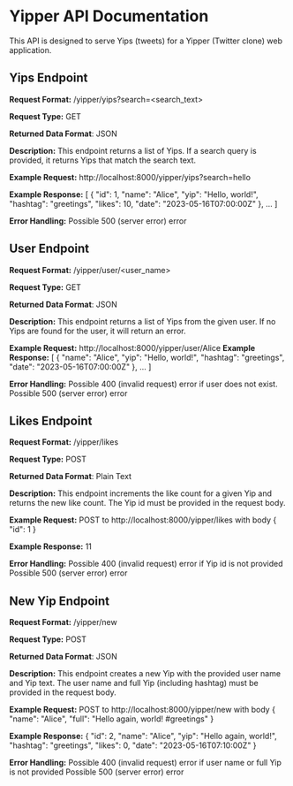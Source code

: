 # Yipper API Documentation
This API is designed to serve Yips (tweets) for a Yipper (Twitter clone) web application.

## Yips Endpoint
**Request Format:** /yipper/yips?search=<search_text>

**Request Type:** GET

**Returned Data Format**: JSON

**Description:**  This endpoint returns a list of Yips. If a search query is provided, it
 returns Yips that match the search text.


**Example Request:**  http://localhost:8000/yipper/yips?search=hello

**Example Response:**
[
  {
    "id": 1,
    "name": "Alice",
    "yip": "Hello, world!",
    "hashtag": "greetings",
    "likes": 10,
    "date": "2023-05-16T07:00:00Z"
  },
  ...
]


**Error Handling:**
Possible 500 (server error) error

## User Endpoint
**Request Format:** /yipper/user/<user_name>

**Request Type:** GET

**Returned Data Format**: JSON

**Description:** This endpoint returns a list of Yips from the given user. If no Yips are
 found for the user, it will return an error.


**Example Request:**   http://localhost:8000/yipper/user/Alice
**Example Response:**
[
  {
    "name": "Alice",
    "yip": "Hello, world!",
    "hashtag": "greetings",
    "date": "2023-05-16T07:00:00Z"
  },
  ...
]

**Error Handling:**
Possible 400 (invalid request) error if user does not exist.
Possible 500 (server error) error

## Likes Endpoint
**Request Format:** /yipper/likes

**Request Type:** POST

**Returned Data Format**: Plain Text

**Description:**  This endpoint increments the like count for a given Yip and returns the
 new like count. The Yip id must be provided in the request body.


**Example Request:**  POST to http://localhost:8000/yipper/likes with body { "id": 1 }

**Example Response:**
11


**Error Handling:**
Possible 400 (invalid request) error if Yip id is not provided
Possible 500 (server error) error

## New Yip Endpoint
**Request Format:** /yipper/new

**Request Type:** POST

**Returned Data Format**: JSON

**Description:** This endpoint creates a new Yip with the provided user name and Yip text.
 The user name and full Yip (including hashtag) must be provided in the request body.

**Example Request:**  POST to http://localhost:8000/yipper/new with body { "name": "Alice",
 "full": "Hello again, world! #greetings" }

**Example Response:**
{
  "id": 2,
  "name": "Alice",
  "yip": "Hello again, world!",
  "hashtag": "greetings",
  "likes": 0,
  "date": "2023-05-16T07:10:00Z"
}

**Error Handling:**
Possible 400 (invalid request) error if user name or full Yip is not provided
Possible 500 (server error) error
